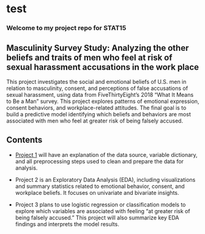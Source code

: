 # test


### Welcome to my project repo for STAT15

## Masculinity Survey Study: Analyzing the other beliefs and traits of men who feel at risk of sexual harassment accusations in the work place

This project investigates the social and emotional beliefs of U.S. men
in relation to masculinity, consent, and perceptions of false
accusations of sexual harassment, using data from FiveThirtyEight’s 2018
“What It Means to Be a Man” survey. This project explores patterns of
emotional expression, consent behaviors, and workplace-related
attitudes. The final goal is to build a predictive model identifying
which beliefs and behaviors are most associated with men who feel at
greater risk of being falsely accused.

## Contents

-   [Project 1](Project1) will have an explanation of the data source,
    variable dictionary, and all preprocessing steps used to clean and
    prepare the data for analysis.

-   Project 2 is an Exploratory Data Analysis (EDA), including
    visualizations and summary statistics related to emotional behavior,
    consent, and workplace beliefs. It focuses on univariate and
    bivariate insights.

-   Project 3 plans to use logistic regression or classification models
    to explore which variables are associated with feeling “at greater
    risk of being falsely accused.” This project will also summarize key
    EDA findings and interprets the model results.

